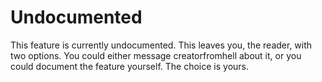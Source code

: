 Undocumented
================
This feature is currently undocumented. This leaves you, the reader, with two options. You could either message creatorfromhell
about it, or you could document the feature yourself. The choice is yours.